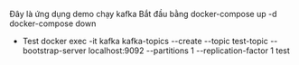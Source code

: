 Đây là ứng dụng demo chạy kafka
Bắt đầu bằng
docker-compose up -d
docker-compose down

- Test
docker exec -it kafka kafka-topics --create --topic test-topic --bootstrap-server localhost:9092 --partitions 1 --replication-factor 1
test
